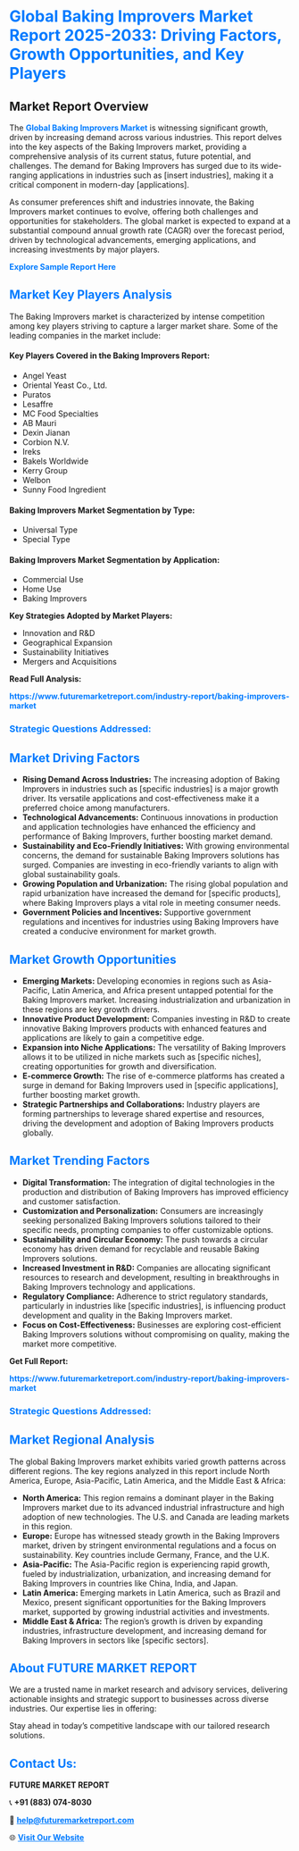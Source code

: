<h1 style="color: #007BFF;">Global Baking Improvers Market Report 2025-2033: Driving Factors, Growth Opportunities, and Key Players</h1>

<section id="overview">
<h2>Market Report Overview</h2>
<p>The <a href="https://www.futuremarketreport.com/industry-report/baking-improvers-market" style="color: #007BFF; text-decoration: none;"><strong>Global Baking Improvers Market</strong></a> is witnessing significant growth, driven by increasing demand across various industries. This report delves into the key aspects of the Baking Improvers market, providing a comprehensive analysis of its current status, future potential, and challenges. The demand for Baking Improvers has surged due to its wide-ranging applications in industries such as [insert industries], making it a critical component in modern-day [applications].</p>
<p>As consumer preferences shift and industries innovate, the Baking Improvers market continues to evolve, offering both challenges and opportunities for stakeholders. The global market is expected to expand at a substantial compound annual growth rate (CAGR) over the forecast period, driven by technological advancements, emerging applications, and increasing investments by major players.</p>
</section>

<section id="overview">
<p><a href="https://www.futuremarketreport.com/request-sample/reportId=111646" style="color: #007BFF; text-decoration: none;"><strong>Explore Sample Report Here</strong></a></p>
</section>

<section id="key-players">
<h2 style="color: #007BFF;">Market Key Players Analysis</h2>
<p>The Baking Improvers market is characterized by intense competition among key players striving to capture a larger market share. Some of the leading companies in the market include:</p>
<h4>Key Players Covered in the Baking Improvers Report:</h4>
<ul><li>Angel Yeast</li><li>Oriental Yeast Co., Ltd.</li><li>Puratos</li><li>Lesaffre</li><li>MC Food Specialties</li><li>AB Mauri</li><li>Dexin Jianan</li><li>Corbion N.V.</li><li>Ireks</li><li>Bakels Worldwide</li><li>Kerry Group</li><li>Welbon</li><li>Sunny Food Ingredient</li></ul>
<h4>Baking Improvers Market Segmentation by Type:</h4>
<ul><li>Universal Type</li><li>Special Type</li></ul>

<h4>Baking Improvers Market Segmentation by Application:</h4>
<ul><li>Commercial Use</li><li>Home Use</li><li>Baking Improvers</li></ul>
<p><strong>Key Strategies Adopted by Market Players:</strong></p>
<ul>
<li>Innovation and R&D</li>
<li>Geographical Expansion</li>
<li>Sustainability Initiatives</li>
<li>Mergers and Acquisitions</li>
</ul>
</section>

<section>
<p><strong>Read Full Analysis: </strong></p><a href="https://www.futuremarketreport.com/industry-report/baking-improvers-market" style="color: #007BFF; text-decoration: none;"><strong>https://www.futuremarketreport.com/industry-report/baking-improvers-market</strong></a>
<h3 style="color: #007BFF;">Strategic Questions Addressed:</h3>
</section>

<section id="driving-factors">
<h2 style="color: #007BFF;">Market Driving Factors</h2>
<ul>
<li><strong>Rising Demand Across Industries:</strong> The increasing adoption of Baking Improvers in industries such as [specific industries] is a major growth driver. Its versatile applications and cost-effectiveness make it a preferred choice among manufacturers.</li>
<li><strong>Technological Advancements:</strong> Continuous innovations in production and application technologies have enhanced the efficiency and performance of Baking Improvers, further boosting market demand.</li>
<li><strong>Sustainability and Eco-Friendly Initiatives:</strong> With growing environmental concerns, the demand for sustainable Baking Improvers solutions has surged. Companies are investing in eco-friendly variants to align with global sustainability goals.</li>
<li><strong>Growing Population and Urbanization:</strong> The rising global population and rapid urbanization have increased the demand for [specific products], where Baking Improvers plays a vital role in meeting consumer needs.</li>
<li><strong>Government Policies and Incentives:</strong> Supportive government regulations and incentives for industries using Baking Improvers have created a conducive environment for market growth.</li>
</ul>
</section>

<section id="growth-opportunities">
<h2 style="color: #007BFF;">Market Growth Opportunities</h2>
<ul>
<li><strong>Emerging Markets:</strong> Developing economies in regions such as Asia-Pacific, Latin America, and Africa present untapped potential for the Baking Improvers market. Increasing industrialization and urbanization in these regions are key growth drivers.</li>
<li><strong>Innovative Product Development:</strong> Companies investing in R&D to create innovative Baking Improvers products with enhanced features and applications are likely to gain a competitive edge.</li>
<li><strong>Expansion into Niche Applications:</strong> The versatility of Baking Improvers allows it to be utilized in niche markets such as [specific niches], creating opportunities for growth and diversification.</li>
<li><strong>E-commerce Growth:</strong> The rise of e-commerce platforms has created a surge in demand for Baking Improvers used in [specific applications], further boosting market growth.</li>
<li><strong>Strategic Partnerships and Collaborations:</strong> Industry players are forming partnerships to leverage shared expertise and resources, driving the development and adoption of Baking Improvers products globally.</li>
</ul>
</section>

<section id="trending-factors">
<h2 style="color: #007BFF;">Market Trending Factors</h2>
<ul>
<li><strong>Digital Transformation:</strong> The integration of digital technologies in the production and distribution of Baking Improvers has improved efficiency and customer satisfaction.</li>
<li><strong>Customization and Personalization:</strong> Consumers are increasingly seeking personalized Baking Improvers solutions tailored to their specific needs, prompting companies to offer customizable options.</li>
<li><strong>Sustainability and Circular Economy:</strong> The push towards a circular economy has driven demand for recyclable and reusable Baking Improvers solutions.</li>
<li><strong>Increased Investment in R&D:</strong> Companies are allocating significant resources to research and development, resulting in breakthroughs in Baking Improvers technology and applications.</li>
<li><strong>Regulatory Compliance:</strong> Adherence to strict regulatory standards, particularly in industries like [specific industries], is influencing product development and quality in the Baking Improvers market.</li>
<li><strong>Focus on Cost-Effectiveness:</strong> Businesses are exploring cost-efficient Baking Improvers solutions without compromising on quality, making the market more competitive.</li>
</ul>
</section>

<section>
<p><strong>Get Full Report: </strong></p><a href="https://www.futuremarketreport.com/industry-report/baking-improvers-market" style="color: #007BFF; text-decoration: none;"><strong>https://www.futuremarketreport.com/industry-report/baking-improvers-market</strong></a>
<h3 style="color: #007BFF;">Strategic Questions Addressed:</h3>
</section>


<section id="regional-analysis">
<h2 style="color: #007BFF;">Market Regional Analysis</h2>
<p>The global Baking Improvers market exhibits varied growth patterns across different regions. The key regions analyzed in this report include North America, Europe, Asia-Pacific, Latin America, and the Middle East & Africa:</p>
<ul>
<li><strong>North America:</strong> This region remains a dominant player in the Baking Improvers market due to its advanced industrial infrastructure and high adoption of new technologies. The U.S. and Canada are leading markets in this region.</li>
<li><strong>Europe:</strong> Europe has witnessed steady growth in the Baking Improvers market, driven by stringent environmental regulations and a focus on sustainability. Key countries include Germany, France, and the U.K.</li>
<li><strong>Asia-Pacific:</strong> The Asia-Pacific region is experiencing rapid growth, fueled by industrialization, urbanization, and increasing demand for Baking Improvers in countries like China, India, and Japan.</li>
<li><strong>Latin America:</strong> Emerging markets in Latin America, such as Brazil and Mexico, present significant opportunities for the Baking Improvers market, supported by growing industrial activities and investments.</li>
<li><strong>Middle East & Africa:</strong> The region’s growth is driven by expanding industries, infrastructure development, and increasing demand for Baking Improvers in sectors like [specific sectors].</li>
</ul>
</section>

<footer>
<h2 style="color: #007BFF;">About FUTURE MARKET REPORT</h2>
<p>We are a trusted name in market research and advisory services, delivering actionable insights and strategic support to businesses across diverse industries. Our expertise lies in offering:</p>

<p>Stay ahead in today’s competitive landscape with our tailored research solutions.</p>

<h2 style="color: #007BFF;">Contact Us:</h2>
<p><strong>FUTURE MARKET REPORT</strong></p>
<p>📞 <strong>+91 (883) 074-8030</strong></p>
<p>📧 <strong><a href="mailto:help@futuremarketreport.com" style="color: #007BFF;">help@futuremarketreport.com</a></strong></p>
<p>🌐 <strong><a href="https://www.futuremarketreport.com/" style="color: #007BFF;">Visit Our Website</a></strong></p>
</footer>